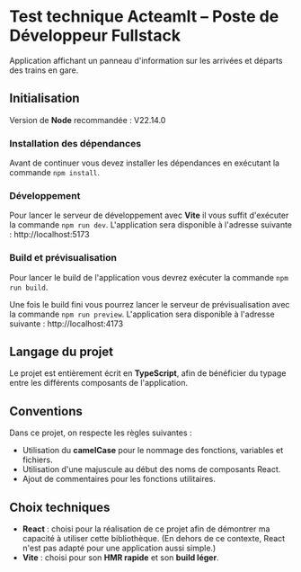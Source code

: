 # Test technique ActeamIt – Poste de Développeur Fullstack

Application affichant un panneau d'information sur les arrivées et départs des trains en gare.

## Initialisation
Version de **Node** recommandée : V22.14.0

### Installation des dépendances
Avant de continuer vous devez installer les dépendances en exécutant la commande `npm install`.
### Développement
Pour lancer le serveur de développement avec **Vite** il vous suffit d'exécuter la commande `npm run dev`.
L'application sera disponible à l'adresse suivante : http://localhost:5173

### Build et prévisualisation
Pour lancer le build de l'application vous devrez exécuter la commande `npm run build`.

Une fois le build fini vous pourrez lancer le serveur de prévisualisation avec la commande `npm run preview`.
L'application sera disponible à l'adresse suivante : http://localhost:4173

## Langage du projet

Le projet est entièrement écrit en **TypeScript**, afin de bénéficier du typage entre les différents composants de l'application.

## Conventions

Dans ce projet, on respecte les règles suivantes :
- Utilisation du **camelCase** pour le nommage des fonctions, variables et fichiers.
- Utilisation d'une majuscule au début des noms de composants React.
- Ajout de commentaires pour les fonctions utilitaires.

## Choix techniques

- **React** : choisi pour la réalisation de ce projet afin de démontrer ma capacité à utiliser cette bibliothèque. (En dehors de ce contexte, React n'est pas adapté pour une application aussi simple.)
- **Vite** : choisi pour son **HMR rapide** et son **build léger**.  
